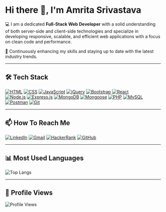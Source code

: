 # Hi there 👋, I'm Amrita Srivastava

💻 I am a dedicated **Full-Stack Web Developer** with a solid understanding of both server-side and client-side technologies and specialize in developing responsive, scalable, and efficient web applications with a focus on clean code and performance.

🚀 Continuously enhancing my skills and staying up to date with the latest industry trends.


---


## 🛠 Tech Stack  

[![HTML](https://img.shields.io/badge/HTML5-E34F26?style=for-the-badge&logo=html5&logoColor=white)](https://developer.mozilla.org/en-US/docs/Web/HTML) 
[![CSS](https://img.shields.io/badge/CSS3-1572B6?style=for-the-badge&logo=css3&logoColor=white)](https://developer.mozilla.org/en-US/docs/Web/CSS) 
[![JavaScript](https://img.shields.io/badge/JavaScript-F7DF1E?style=for-the-badge&logo=javascript&logoColor=black)](https://developer.mozilla.org/en-US/docs/Web/JavaScript) 
[![jQuery](https://img.shields.io/badge/jQuery-0769AD?style=for-the-badge&logo=jquery&logoColor=white)](https://jquery.com/) 
[![Bootstrap](https://img.shields.io/badge/Bootstrap-563D7C?style=for-the-badge&logo=bootstrap&logoColor=white)](https://getbootstrap.com/) 
[![React](https://img.shields.io/badge/React-20232A?style=for-the-badge&logo=react&logoColor=61DAFB)](https://react.dev/)  
[![Node.js](https://img.shields.io/badge/Node.js-43853D?style=for-the-badge&logo=node.js&logoColor=white)](https://nodejs.org/en/docs) 
[![Express.js](https://img.shields.io/badge/Express.js-404D59?style=for-the-badge)](https://expressjs.com/) 
[![MongoDB](https://img.shields.io/badge/MongoDB-4EA94B?style=for-the-badge&logo=mongodb&logoColor=white)](https://www.mongodb.com/docs/) 
[![Mongoose](https://img.shields.io/badge/Mongoose-darkred?style=for-the-badge&logoColor=white)](https://mongoosejs.com/) 
[![PHP](https://img.shields.io/badge/PHP-777BB4?style=for-the-badge&logo=php&logoColor=white)](https://www.php.net/) 
[![MySQL](https://img.shields.io/badge/MySQL-4479A1?style=for-the-badge&logo=mysql&logoColor=white)](https://www.mysql.com/) 
[![Postman](https://img.shields.io/badge/Postman-FF6C37?style=for-the-badge&logo=postman&logoColor=white)](https://www.postman.com/) 
[![Git](https://img.shields.io/badge/GIT-E44C30?style=for-the-badge&logo=git&logoColor=white)](https://git-scm.com/doc)  


---


## 📫 How To Reach Me 

[![LinkedIn](https://img.shields.io/badge/LinkedIn-0077B5?style=for-the-badge&logo=linkedin&logoColor=white)](https://www.linkedin.com/in/amrita-srivastava10/)
[![Gmail](https://img.shields.io/badge/Gmail-EA4335?style=for-the-badge&logo=gmail&logoColor=white)](mailto:akash.amrita1662001@gmail.com)
[![HackerRank](https://img.shields.io/badge/HackerRank-00EA64?style=for-the-badge&logo=hackerrank&logoColor=white)](https://www.hackerrank.com/profile/amritasri103)
[![GitHub](https://img.shields.io/badge/GitHub-181717?style=for-the-badge&logo=github&logoColor=white)](https://github.com/Amritasri10)


---


##  📊 Most Used Languages

![Top Langs](https://github-readme-stats.vercel.app/api/top-langs/?username=Amritasri10&layout=compact&theme=blue-green)


---


## 👀 Profile Views

![Profile Views](https://komarev.com/ghpvc/?username=Amritasri10&color=brightgreen)
